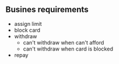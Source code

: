 Busines requirements
--------------------
- assign limit
- block card
- withdraw
  - can't withdraw when can't afford
  - can't withdraw when card is blocked
- repay

